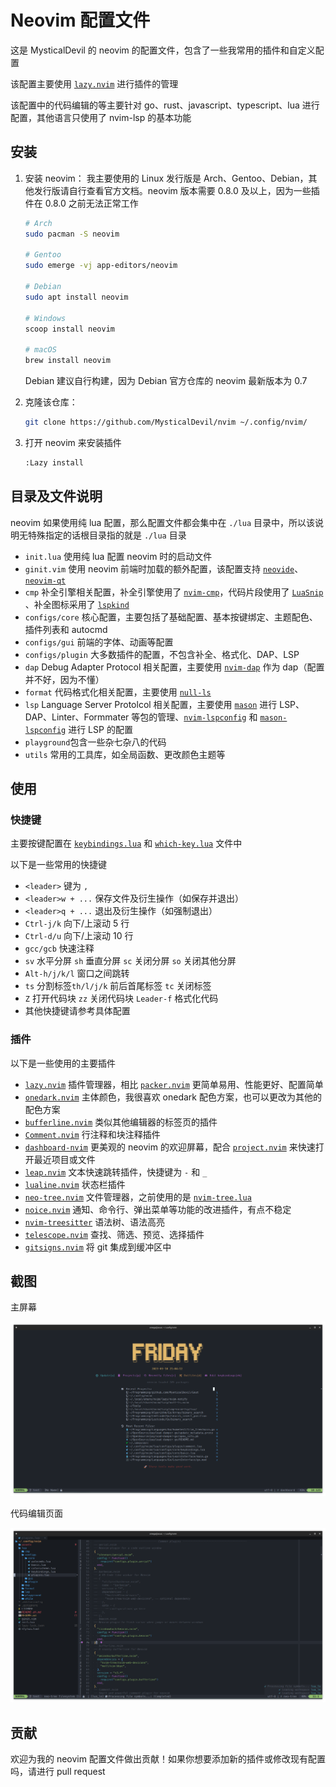 # Neovim 配置文件

这是 MysticalDevil 的 neovim 的配置文件，包含了一些我常用的插件和自定义配置

该配置主要使用 [`lazy.nvim`](https://github.com/folke/lazy.nvim) 进行插件的管理

该配置中的代码编辑的等主要针对 go、rust、javascript、typescript、lua 进行配置，其他语言只使用了 nvim-lsp 的基本功能

## 安装

1. 安装 neovim：
    我主要使用的 Linux 发行版是 Arch、Gentoo、Debian，其他发行版请自行查看官方文档。neovim 版本需要 0.8.0 及以上，因为一些插件在 0.8.0 之前无法正常工作
    
    ```bash
    # Arch
    sudo pacman -S neovim
    
    # Gentoo
    sudo emerge -vj app-editors/neovim
    
    # Debian
    sudo apt install neovim
    
    # Windows
    scoop install neovim
    
    # macOS
    brew install neovim
    ```
    
    Debian 建议自行构建，因为 Debian 官方仓库的 neovim 最新版本为 0.7

2. 克隆该仓库：

   ```bash
   git clone https://github.com/MysticalDevil/nvim ~/.config/nvim/
   ```

3. 打开 neovim 来安装插件

   ```bash
   :Lazy install
   ```

## 目录及文件说明

neovim 如果使用纯 lua 配置，那么配置文件都会集中在 `./lua` 目录中，所以该说明无特殊指定的话根目录指的就是 `./lua` 目录

- `init.lua` 使用纯 lua 配置 neovim 时的启动文件
- `ginit.vim` 使用 neovim 前端时加载的额外配置，该配置支持 [`neovide`](https://github.com/neovide/neovide)、[`neovim-qt`](https://github.com/equalsraf/neovim-qt)
- `cmp` 补全引擎相关配置，补全引擎使用了 [`nvim-cmp`](https://github.com/hrsh7th/nvim-cmp)，代码片段使用了 [`LuaSnip`](https://github.com/L3MON4D3/LuaSnip) 、补全图标采用了 [`lspkind`](https://github.com/onsails/lspkind.nvim)
- `configs/core` 核心配置，主要包括了基础配置、基本按键绑定、主题配色、插件列表和 autocmd
- `configs/gui` 前端的字体、动画等配置
- `configs/plugin` 大多数插件的配置，不包含补全、格式化、DAP、LSP
- `dap`  Debug Adapter Protocol 相关配置，主要使用 [`nvim-dap`](https://github.com/mfussenegger/nvim-dap) 作为 dap（配置并不好，因为不懂）
- `format` 代码格式化相关配置，主要使用 [`null-ls`](https://github.com/jose-elias-alvarez/null-ls.nvim)
- `lsp` Language Server Protolcol 相关配置，主要使用 [`mason`](https://github.com/williamboman/mason.nvim) 进行 LSP、DAP、Linter、Formmater 等包的管理、[`nvim-lspconfig`](https://github.com/neovim/nvim-lspconfig) 和 [`mason-lspconfig`](https://github.com/williamboman/mason-lspconfig.nvim) 进行 LSP 的配置
- `playground`包含一些杂七杂八的代码
- `utils` 常用的工具库，如全局函数、更改颜色主题等

## 使用

### 快捷键

主要按键配置在 [`keybindings.lua`](./lua/configs/core/keybindings.lua) 和 [`which-key.lua`](./lua/configs/plugin/whick-key.lua) 文件中

以下是一些常用的快捷键

- `<leader>` 键为 `,`
- `<leader>w + ...` 保存文件及衍生操作（如保存并退出）
- `<leader>q + ...` 退出及衍生操作（如强制退出）
-  `Ctrl-j/k` 向下/上滚动 5 行
- `Ctrl-d/u` 向下/上滚动 10 行
- ```gcc/gcb``` 快速注释
- `sv` 水平分屏 `sh` 垂直分屏 `sc` 关闭分屏 `so` 关闭其他分屏
- `Alt-h/j/k/l` 窗口之间跳转
- `ts` 分割标签`th/l/j/k` 前后首尾标签 `tc` 关闭标签
- `Z` 打开代码块 `zz` 关闭代码块 `Leader-f` 格式化代码
- 其他快捷键请参考具体配置

### 插件

以下是一些使用的主要插件

- [`lazy.nvim`](https://github.com/folke/lazy.nvim) 插件管理器，相比 [`packer.nvim`](https://github.com/wbthomason/packer.nvim) 更简单易用、性能更好、配置简单
- [`onedark.nvim`](https://github.com/navarasu/onedark.nvim) 主体颜色，我很喜欢 onedark 配色方案，也可以更改为其他的配色方案
- [`bufferline.nvim`](https://github.com/akinsho/bufferline.nvim) 类似其他编辑器的标签页的插件
- [`Comment.nvim`](`https://github.com/numToStr/Comment.nvim`) 行注释和块注释插件
- [`dashboard-nvim`](https://github.com/glepnir/dashboard-nvim) 更美观的 neovim 的欢迎屏幕，配合 [`project.nvim`](https://github.com/ahmedkhalf/project.nvim) 来快速打开最近项目或文件
- [`leap.nvim`](https://github.com/ggandor/leap.nvim) 文本快速跳转插件，快捷键为 `-` 和 `_`
- [`lualine.nvim`](https://github.com/nvim-lualine/lualine.nvim) 状态栏插件
- [`neo-tree.nvim`](https://github.com/nvim-neo-tree/neo-tree.nvim) 文件管理器，之前使用的是 [`nvim-tree.lua`](https://github.com/nvim-tree/nvim-tree.lua)
- [`noice.nvim`](https://github.com/folke/noice.nvim) 通知、命令行、弹出菜单等功能的改进插件，有点不稳定
- [`nvim-treesitter`](https://github.com/nvim-treesitter/nvim-treesitter) 语法树、语法高亮
- [`telescope.nvim`](https://github.com/nvim-telescope/telescope.nvim) 查找、筛选、预览、选择插件
- [`gitsigns.nvim`](https://github.com/lewis6991/gitsigns.nvim) 将 git 集成到缓冲区中

## 截图

主屏幕

![image-20230310210526742](./assets/image-20230310210526742.png)

代码编辑页面

![image-20230310210623206](./assets/image-20230310210623206.png)

## 贡献

欢迎为我的 neovim 配置文件做出贡献！如果你想要添加新的插件或修改现有配置吗，请进行 pull request
